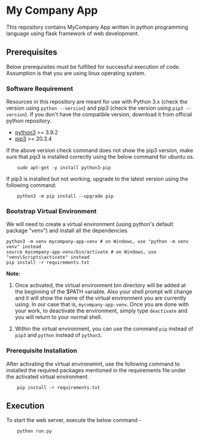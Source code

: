 # My Company App
This repository contains MyCompany App written in python programming language using flask framework of web development.

## Prerequisites
Below prerequisites must be fulfilled for successful execution of code. Assumption is that you are using linux operating system.

### Software Requirement
Resources in this repository are meant for use with Python 3.x (check the version using `python --version`) and pip3 (check the version using `pip3 --version`). If you don't have the compatible version, download it from official python repository.

- [python3](https://www.python.org/downloads/) >= 3.9.2
- [pip3](https://pypi.org/project/pip/) >= 20.3.4

If the above version check command does not show the pip3 version, make sure that pip3 is installed correctly using the below command for ubuntu os.
```
    sudo apt-get -y install python3-pip
```

If pip3 is installed but not working, upgrade to the latest version using the following command: 
```
    python3 -m pip install --upgrade pip
```

### Bootstrap Virtual Environment
We will need to create a virtual environment (using python's default package "venv") and install all the dependencies.
```
python3 -m venv mycompany-app-venv # on Windows, use "python -m venv venv" instead
source mycompany-app-venv/bin/activate # on Windows, use "venv\Scripts\activate" instead
pip install -r requirements.txt
```

**Note:**
1. Once activated, the virtual environment bin directory will be added at the beginning of the $PATH variable. Also your shell prompt will change and it will show the name of the virtual environment you are currently using. In our case that is, `mycompany-app-venv`. Once you are done with your work, to deactivate the environment, simply type `deactivate` and you will return to your normal shell.

2. Within the virtual environment, you can use the command `pip` instead of `pip3` and `python` instead of `python3`.

### Prerequisite Installation
After activating the virtual environemnt, use the following command to installed the required packages mentioned in the requirements file under the activated virtual environment.
```
    pip install -r requirements.txt
```

## Execution
To start the web server, execute the below command -
```
    python run.py
```